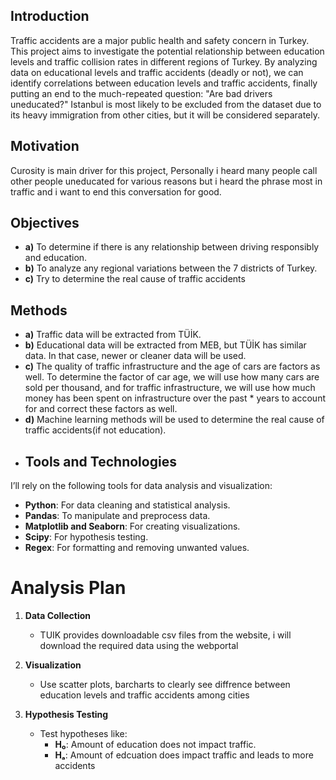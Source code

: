 ## Introduction

Traffic accidents are a major public health and safety concern in Turkey. This project aims to investigate the potential relationship between education levels and traffic collision rates in different regions of Turkey. By analyzing data on educational levels and traffic accidents (deadly or not), we can identify correlations between education levels and traffic accidents, finally putting an end to the much-repeated question: "Are bad drivers uneducated?" Istanbul is most likely to be excluded from the dataset due to its heavy immigration from other cities, but it will be considered separately.

## Motivation
Curosity is main driver for this project, Personally i heard many people call other people uneducated for various reasons but i heard the phrase most in traffic and i want to end this conversation for good.

## Objectives

- **a)** To determine if there is any relationship between driving responsibly and education.  
- **b)** To analyze any regional variations between the 7 districts of Turkey.  
- **c)** Try to determine the real cause of traffic accidents  

## Methods

- **a)** Traffic data will be extracted from TÜİK.  
- **b)** Educational data will be extracted from MEB, but TÜİK has similar data. In that case, newer or cleaner data will be used.  
- **c)** The quality of traffic infrastructure and the age of cars are factors as well. To determine the factor of car age, we will use how many cars are sold per thousand, and for traffic infrastructure, we will use how much money has been spent on infrastructure over the past * years to account for and correct these factors as well.
- **d)** Machine learning methods will be used to determine the real cause of traffic accidents(if not education).
- ## Tools and Technologies

I’ll rely on the following tools for data analysis and visualization:

- **Python**: For data cleaning and statistical analysis.  
- **Pandas**: To manipulate and preprocess data.
- **Matplotlib and Seaborn**: For creating visualizations.  
- **Scipy**: For hypothesis testing.
- **Regex**: For formatting and removing unwanted values.

# Analysis Plan

1. **Data Collection**  
   - TUIK provides downloadable csv files from the website, i will download the required data using the webportal

2. **Visualization**  
   - Use scatter plots, barcharts to clearly see diffrence between education levels and traffic accidents among cities    

3. **Hypothesis Testing**  
   - Test hypotheses like:  
     - **H₀**: Amount of education does not impact traffic. 
     - **Hₐ**: Amount of edcuation does impact traffic and leads to more accidents 


